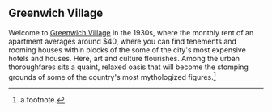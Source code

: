 ## Greenwich Village

Welcome to [Greenwich Village](http://greenwichvillage.nyc) in the 1930s, where the monthly rent of an apartment averages around $40, where you can find tenements and rooming houses within blocks of the some of the city's most expensive hotels and houses. Here, art and culture flourishes. Among the urban thoroughfares sits a quaint, relaxed oasis that will become the stomping grounds of some of the country's most mythologized figures.[^1]

[^1]: a footnote. 
